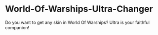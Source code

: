 # World-Of-Warships-Ultra-Changer
Do you want to get any skin in World Of Warships? Ultra is your faithful companion!
